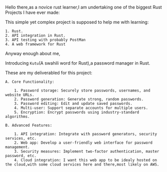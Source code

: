 Hello there,as a novice rust learner,I am undertaking one of the biggest Rust Projects I have ever made:

This simple yet complex project is supposed to help me with learning:

    1. Rust.
    2. API integration in Rust.
    3. API testing with probably PostMan
    4. A web framework for Rust

Anyway enough about me,

Introducing `Kutu`(A swahili word for Rust),a password manager in Rust.

These are my deliverabled for this project:

    A. Core Functionality:

        1. Password storage: Securely store passwords, usernames, and website URLs.
        2. Password generation: Generate strong, random passwords.
        3. Password editing: Edit and update saved passwords.
        4. Multi-user: Support separate accounts for multiple users.
        5. Encryption: Encrypt passwords using industry-standard algorithms.

    B. Advanced Features:
        
        1. API integration: Integrate with password generators, security services, etc.
        2. Web app: Develop a user-friendly web interface for password management.
        3. Security measures: Implement two-factor authentication, master password, etc.
        4. Cloud integration: I want this web app to be idealy hosted on the cloud,with some cloud services here and there,most likely on AWS.

